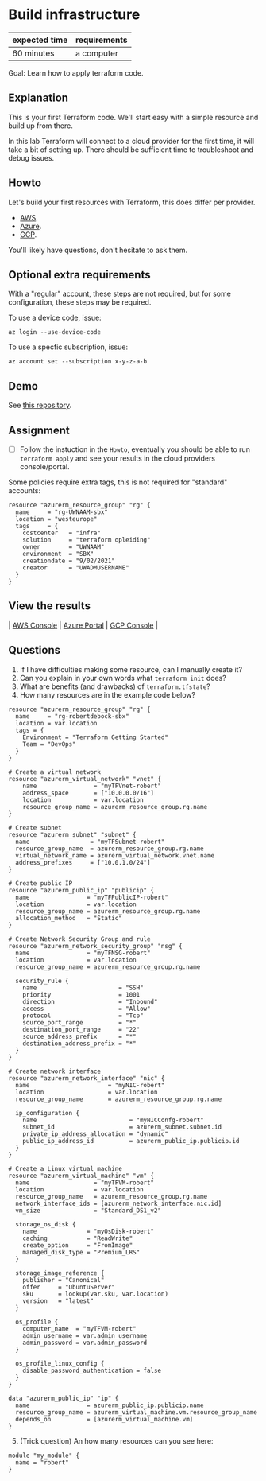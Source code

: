 # Build infrastructure

|expected time|requirements|
|-------------|------------|
|60 minutes   |a computer  |

Goal: Learn how to apply terraform code.

## Explanation

This is your first Terraform code. We'll start easy with a simple resource and build up from there.

In this lab Terraform will connect to a cloud provider for the first time, it will take a bit of setting up. There should be sufficient time to troubleshoot and debug issues.

## Howto

Let's build your first resources with Terraform, this does differ per provider.

- [AWS](https://learn.hashicorp.com/tutorials/terraform/aws-build?in=terraform/aws-get-started).
- [Azure](https://learn.hashicorp.com/tutorials/terraform/azure-build?in=terraform/azure-get-started).
- [GCP](https://learn.hashicorp.com/collections/terraform/gcp-get-started).

You'll likely have questions, don't hesitate to ask them.

## Optional extra requirements

With a "regular" account, these steps are not required, but for some configuration, these steps may be required.

To use a device code, issue:

```shell
az login --use-device-code
```

To use a specfic subscription, issue:

```shell
az account set --subscription x-y-z-a-b
```

## Demo

See [this repository](https://github.com/robertdebock/learn-terraform-azure/tree/just-resourcegroup).

## Assignment

- [ ] Follow the instuction in the `Howto`, eventually you should be able to run `terraform apply` and see your results in the cloud providers console/portal.

Some policies require extra tags, this is not required for "standard" accounts:

```hcl
resource "azurerm_resource_group" "rg" {
  name     = "rg-UWNAAM-sbx"
  location = "westeurope"
  tags     = {
    costcenter   = "infra"
    solution     = "terraform opleiding"
    owner        = "UWNAAM"
    environment  = "SBX"
    creationdate = "9/02/2021"
    creator      = "UWADMUSERNAME"
  }
}
```

## View the results

| [AWS Console](https://aws.amazon.com/console/) | [Azure Portal](https://portal.azure.com/#blade/HubsExtension/BrowseResourceGroups) | [GCP Console](https://console.cloud.google.com/) |

## Questions

1. If I have difficulties making some resource, can I manually create it?
2. Can you explain in your own words what `terraform init` does?
3. What are benefits (and drawbacks) of `terraform.tfstate`?
4. How many resources are in the example code below?

```hcl
resource "azurerm_resource_group" "rg" {
  name     = "rg-robertdebock-sbx"
  location = var.location
  tags = {
    Environment = "Terraform Getting Started"
    Team = "DevOps"
  }
}

# Create a virtual network
resource "azurerm_virtual_network" "vnet" {
    name                = "myTFVnet-robert"
    address_space       = ["10.0.0.0/16"]
    location            = var.location
    resource_group_name = azurerm_resource_group.rg.name
}

# Create subnet
resource "azurerm_subnet" "subnet" {
  name                 = "myTFSubnet-robert"
  resource_group_name  = azurerm_resource_group.rg.name
  virtual_network_name = azurerm_virtual_network.vnet.name
  address_prefixes     = ["10.0.1.0/24"]
}

# Create public IP
resource "azurerm_public_ip" "publicip" {
  name                = "myTFPublicIP-robert"
  location            = var.location
  resource_group_name = azurerm_resource_group.rg.name
  allocation_method   = "Static"
}

# Create Network Security Group and rule
resource "azurerm_network_security_group" "nsg" {
  name                = "myTFNSG-robert"
  location            = var.location
  resource_group_name = azurerm_resource_group.rg.name

  security_rule {
    name                       = "SSH"
    priority                   = 1001
    direction                  = "Inbound"
    access                     = "Allow"
    protocol                   = "Tcp"
    source_port_range          = "*"
    destination_port_range     = "22"
    source_address_prefix      = "*"
    destination_address_prefix = "*"
  }
}

# Create network interface
resource "azurerm_network_interface" "nic" {
  name                      = "myNIC-robert"
  location                  = var.location
  resource_group_name       = azurerm_resource_group.rg.name

  ip_configuration {
    name                          = "myNICConfg-robert"
    subnet_id                     = azurerm_subnet.subnet.id
    private_ip_address_allocation = "dynamic"
    public_ip_address_id          = azurerm_public_ip.publicip.id
  }
}

# Create a Linux virtual machine
resource "azurerm_virtual_machine" "vm" {
  name                  = "myTFVM-robert"
  location              = var.location
  resource_group_name   = azurerm_resource_group.rg.name
  network_interface_ids = [azurerm_network_interface.nic.id]
  vm_size               = "Standard_DS1_v2"

  storage_os_disk {
    name              = "myOsDisk-robert"
    caching           = "ReadWrite"
    create_option     = "FromImage"
    managed_disk_type = "Premium_LRS"
  }

  storage_image_reference {
    publisher = "Canonical"
    offer     = "UbuntuServer"
    sku       = lookup(var.sku, var.location)
    version   = "latest"
  }

  os_profile {
    computer_name  = "myTFVM-robert"
    admin_username = var.admin_username
    admin_password = var.admin_password
  }

  os_profile_linux_config {
    disable_password_authentication = false
  }
}

data "azurerm_public_ip" "ip" {
  name                = azurerm_public_ip.publicip.name
  resource_group_name = azurerm_virtual_machine.vm.resource_group_name
  depends_on          = [azurerm_virtual_machine.vm]
}
```

5. (Trick question) An how many resources can you see here:

```hcl
module "my_module" {
  name = "robert"
}
```

